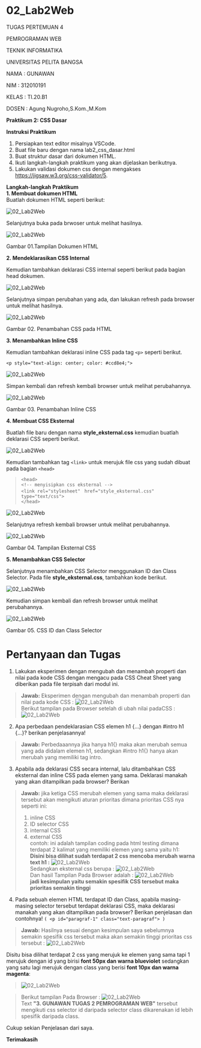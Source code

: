 # 02_Lab2Web
TUGAS PERTEMUAN 4

PEMROGRAMAN WEB

TEKNIK INFORMATIKA

UNIVERSITAS PELITA BANGSA

NAMA  : GUNAWAN

NIM   : 312010191

KELAS : TI.20.B1

DOSEN : Agung Nugroho,S.Kom.,M.Kom

**Praktikum 2: CSS Dasar**

**Instruksi Praktikum**
1. Persiapkan text editor misalnya VSCode.
2. Buat file baru dengan nama lab2_css_dasar.html
3. Buat struktur dasar dari dokumen HTML.
4. Ikuti langkah-langkah praktikum yang akan dijelaskan berikutnya.
5. Lakukan validasi dokumen css dengan mengakses https://jigsaw.w3.org/css-validator/5. 

**Langkah-langkah Praktikum**<br>
**1. Membuat dokumen HTML**<br>
Buatlah dokumen HTML seperti berikut:<br>

![02_Lab2Web](Gambar/01.Dokumen_HTML.jpg)

Selanjutnya buka pada brwoser untuk melihat hasilnya.

![02_Lab2Web](Gambar/02.Tampilan_Dokumen_HTML.jpg)

Gambar 01.Tampilan Dokumen HTML

**2. Mendeklarasikan CSS Internal**

Kemudian tambahkan deklarasi CSS internal seperti berikut pada bagian head dokumen.

![02_Lab2Web](Gambar/03.Deklarasi_CSS_internal.jpg)

Selanjutnya simpan perubahan yang ada, dan lakukan refresh pada browser untuk melihat
hasilnya.

![02_Lab2Web](Gambar/04.Penambahan_CSS_pada_HTML.jpg)

Gambar 02. Penambahan CSS pada HTML

**3. Menambahkan Inline CSS**

Kemudian tambahkan deklarasi inline CSS pada tag ``<p>`` seperti berikut.

   ``<p style="text-align: center; color: #ccd8e4;">``
   
![02_Lab2Web](Gambar/05.Menambahkan_Inline_CSS.jpg) 

Simpan kembali dan refresh kembali browser untuk melihat perubahannya.

![02_Lab2Web](Gambar/06.Penambahan_Inline_CSS.jpg)

Gambar 03. Penambahan Inline CSS

**4. Membuat CSS Eksternal**

Buatlah file baru dengan nama **style_eksternal.css** kemudian buatlah deklarasi CSS seperti berikut.

![02_Lab2Web](Gambar/07.Membuat_CSS_Eksternal.jpg)

Kemudian tambahkan tag ``<link>`` untuk merujuk file css yang sudah dibuat pada bagian ``<head>``

>``<head>``<br>
>``<!-- menyisipkan css eksternal -->``<br>
>``<link rel="stylesheet" ``
>``href="style_eksternal.css" type="text/css">``<br>
>``</head>``

![02_Lab2Web](Gambar/08.Menambahkan_tag_link_untuk_merujuk_file_css.jpg)

Selanjutnya refresh kembali browser untuk melihat perubahannya.

![02_Lab2Web](Gambar/09.Tampilan_Eksternal_CSS.jpg)

Gambar 04. Tampilan Eksternal CSS

**5. Menambahkan CSS Selector**

Selanjutnya menambahkan CSS Selector menggunakan ID dan Class Selector. Pada file
**style_eksternal.css**, tambahkan kode berikut.

![02_Lab2Web](Gambar/10.Menambahkan_CSS_Selector.jpg)

Kemudian simpan kembali dan refresh browser untuk melihat perubahannya.

![02_Lab2Web](Gambar/11.CSS_ID_dan_Class_Selector.jpg)

Gambar 05. CSS ID dan Class Selector

# Pertanyaan dan Tugas

1. Lakukan eksperimen dengan mengubah dan menambah properti dan nilai pada kode CSS
dengan mengacu pada CSS Cheat Sheet yang diberikan pada file terpisah dari modul ini.
>**Jawab:**
> Eksperimen dengan mengubah dan menambah properti dan nilai pada kode CSS :
>![02_Lab2Web](Gambar/15.eksperimenCSS.jpg)<br>
>Berikut tampilan pada Browser setelah di ubah nilai padaCSS :
>![02_Lab2Web](Gambar/16.Tampilan_browser_eksperimenCSS.jpg)<br>
2. Apa perbedaan pendeklarasian CSS elemen h1 {...} dengan #intro h1 {...}? berikan
penjelasannya!
>**Jawab:**
>Perbedaaannya jika hanya h1{} maka akan merubah semua yang ada didalam elemen h1, sedangkan #intro h1{} hanya akan merubah yang memiliki tag intro.
3. Apabila ada deklarasi CSS secara internal, lalu ditambahkan CSS eksternal dan inline CSS pada
elemen yang sama. Deklarasi manakah yang akan ditampilkan pada browser? Berikan
>**Jawab:**
>jika ketiga CSS merubah elemen yang sama maka deklarasi tersebut akan mengikuti aturan prioritas dimana prioritas CSS nya seperti ini:
>1. inline CSS
>2. ID selector CSS
>3. internal CSS
>4. external CSS<br>
>contoh:
>ini adalah tampilan coding pada html testing dimana terdapat 2 kalimat yang memiliki elemen yang sama yaitu h1:<br>
>**Disini bisa dilihat sudah terdapat 2 css mencoba merubah warna text h1 :**
>![02_Lab2Web](Gambar/12.Test_deklarasian_CSS.jpg)<br>
>Sedangkan eksternal css berupa :
>![02_Lab2Web](Gambar/14.Test_deklarasian_CSS.jpg)<br>
>Dan hasil Tampilan Pada Browser adalah :
>![02_Lab2Web](Gambar/13.Test_deklarasian_CSS.jpg)<br>
>**jadi kesimpulan yaitu semakin spesifik CSS tersebut maka prioritas semakin tinggi**

4. Pada sebuah elemen HTML terdapat ID dan Class, apabila masing-masing selector tersebut
terdapat deklarasi CSS, maka deklarasi manakah yang akan ditampilkan pada browser?
Berikan penjelasan dan contohnya! ``( <p id="paragraf-1" class="text-paragraf"> )``
>**Jawab:**
>Hasilnya sesuai dengan kesimpulan saya sebelumnya semakin spesifik css tersebut maka akan semakin tinggi prioritas css tersebut :
>![02_Lab2Web](Gambar/17.Tampilan_id_class.jpg)<br>

Disitu bisa dilihat terdapat 2 css yang merujuk ke elemen yang sama tapi 1 merujuk dengan id yang birisi **font 50px dan warna blueviolet** sedangkan yang satu lagi merujuk dengan class yang berisi **font 10px dan warna magenta**:<br>
>![02_Lab2Web](Gambar/18.Tampilan_id_class_css.jpg)<br>

>Berikut tampilan Pada Browser :
>![02_Lab2Web](Gambar/19.Tampilan_Browser_id_class_css.jpg)<br>
>Text **"3. GUNAWAN TUGAS 2 PEMROGRAMAN WEB"** tersebut mengikuti css selector id daripada selector class dikarenakan id lebih spesifik daripada class.

Cukup sekian Penjelasan dari saya.

**Terimakasih**
 












